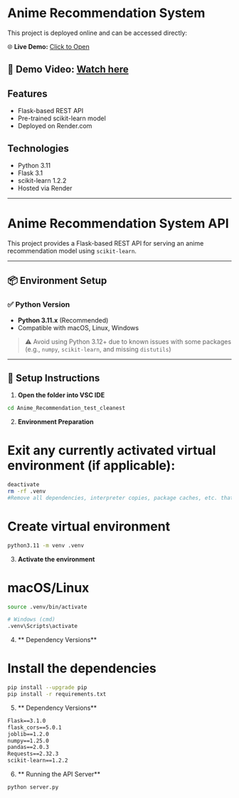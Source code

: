 # Anime Recommendation System

This project is deployed online and can be accessed directly:

🌐 **Live Demo:** [Click to Open](https://anime-recommendation-futianyu0715.onrender.com)

🎥 **Demo Video:** [Watch here](https://drive.google.com/file/d/1lpRtVpOOGOz9FVP2XefV9ezjAJzDRRlQ/view?usp=drive_link)
---

## Features

- Flask-based REST API
- Pre-trained scikit-learn model
- Deployed on Render.com

## Technologies

- Python 3.11
- Flask 3.1
- scikit-learn 1.2.2
- Hosted via Render

---





# Anime Recommendation System API

This project provides a Flask-based REST API for serving an anime recommendation model using `scikit-learn`.

---

## 📦 Environment Setup

### ✅ Python Version

- **Python 3.11.x** (Recommended)
- Compatible with macOS, Linux, Windows

> ⚠️ Avoid using Python 3.12+ due to known issues with some packages (e.g., `numpy`, `scikit-learn`, and missing `distutils`)

---

## 🔧 Setup Instructions

1. **Open the folder into VSC IDE**

```bash
cd Anime_Recommendation_test_cleanest
```
2. **Environment Preparation**
# Exit any currently activated virtual environment (if applicable):
```bash
deactivate
rm -rf .venv
#Remove all dependencies, interpreter copies, package caches, etc. that you installed
```
# Create virtual environment
```bash
python3.11 -m venv .venv
```
3. **Activate the environment**
# macOS/Linux
```bash
source .venv/bin/activate

# Windows (cmd)
.venv\Scripts\activate
```
4. ** Dependency Versions**
# Install the dependencies
```bash
pip install --upgrade pip
pip install -r requirements.txt
```
5. ** Dependency Versions**
```txt
Flask==3.1.0
flask_cors==5.0.1
joblib==1.2.0
numpy==1.25.0
pandas==2.0.3
Requests==2.32.3
scikit-learn==1.2.2
```
6. ** Running the API Server**
```bash
python server.py
```
